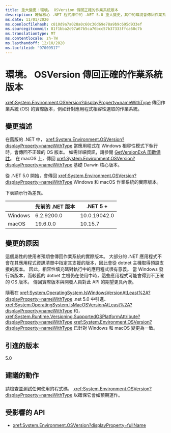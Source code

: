 ```yaml
---
title: 重大變更：環境。 OSVersion 傳回正確的作業系統版本
description: 瞭解核心 .NET 程式庫中的 .NET 5.0 重大變更，其中的環境會傳回作業系統的實際版本，而不是（例如，針對應用程式相容性所選取的作業系統）。
ms.date: 11/01/2020
ms.openlocfilehash: c810d9a7a028a0c60c30d69e78a9b9c695d933ef
ms.sourcegitcommit: 81f1bba2c97a67b5ca76bcc57b37333ffca60c7b
ms.translationtype: MT
ms.contentlocale: zh-TW
ms.lasthandoff: 12/10/2020
ms.locfileid: "97009517"
---
```

# <a name="environmentosversion-returns-the-correct-operating-system-version"></a>環境。 OSVersion 傳回正確的作業系統版本

<xref:System.Environment.OSVersion?displayProperty=nameWithType> 傳回作業系統 (OS) 的實際版本，例如針對應用程式相容性選取的作業系統。

## <a name="change-description"></a>變更描述

在舊版的 .NET 中， <xref:System.Environment.OSVersion?displayProperty=nameWithType> 當應用程式在 Windows 相容性模式下執行時，會傳回不正確的 OS 版本。 如需詳細資訊，請參閱 [GetVersionExA 函數備註](/windows/win32/api/sysinfoapi/nf-sysinfoapi-getversionexa#remarks)。 在 macOS 上，傳回 <xref:System.Environment.OSVersion?displayProperty=nameWithType> 基礎 Darwin 核心版本。

從 .NET 5.0 開始，會傳回 <xref:System.Environment.OSVersion?displayProperty=nameWithType> Windows 和 macOS 作業系統的實際版本。

下表顯示行為差異。

|  | 先前的 .NET 版本 | .NET 5 + |
|--|------------------------|---------|
| Windows | 6.2.9200.0 | 10.0.19042.0 |
| macOS | 19.6.0.0 | 10.15.7 |

## <a name="reason-for-change"></a>變更的原因

這個屬性的使用者預期會傳回作業系統的實際版本。 大部分的 .NET 應用程式不會在其應用程式資訊清單中指定其支援的版本，因此會從 dotnet 主機取得預設支援的版本。 因此，相容性填充碼對執行中的應用程式很有意義。 當 Windows 發行新版本，而較舊的 dotnet 主機仍在使用中時，這些應用程式可能會得到不正確的 OS 版本。 傳回實際版本與開發人員對此 API 的期望更具內嵌。

隨著在 <xref:System.OperatingSystem.IsWindowsVersionAtLeast%2A?displayProperty=nameWithType> .net 5.0 中引進、 <xref:System.OperatingSystem.IsMacOSVersionAtLeast%2A?displayProperty=nameWithType> 和， <xref:System.Runtime.Versioning.SupportedOSPlatformAttribute?displayProperty=nameWithType> <xref:System.Environment.OSVersion?displayProperty=nameWithType> 已針對 Windows 和 macOS 變更為一致。

## <a name="version-introduced"></a>引進的版本

5.0

## <a name="recommended-action"></a>建議的動作

請檢查並測試任何使用的程式碼， <xref:System.Environment.OSVersion?displayProperty=nameWithType> 以確保它會如預期運作。

## <a name="affected-apis"></a>受影響的 API

- <xref:System.Environment.OSVersion?displayProperty=fullName>

<!--

### Category

Core .NET libraries

### Affected APIs

- `P:System.Environment.OSVersion`

-->
